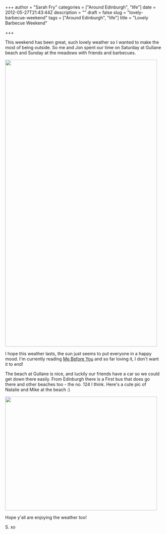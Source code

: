 +++
author = "Sarah Fry"
categories = ["Around Edinburgh", "life"]
date = 2012-05-27T21:43:44Z
description = ""
draft = false
slug = "lovely-barbecue-weekend"
tags = ["Around Edinburgh", "life"]
title = "Lovely Barbecue Weekend"

+++


This weekend has been great, such lovely weather so I wanted to make the most of being outside. So me and Jon spent our time on Saturday at Gullane beach and Sunday at the meadows with friends and barbecues.

<a href="https://yayfryday.com/images/2012/05/barbecues.jpg"><img class="aligncenter size-full wp-image-734" title="barbecues" src="https://yayfryday.com/images/2012/05/barbecues.jpg" alt="" width="490" height="925" /></a>

I hope this weather lasts, the sun just seems to put everyone in a happy mood. I'm currently reading <a href="http://www.amazon.co.uk/Me-Before-You-Jojo-Moyes/dp/0718157834" target="_blank">Me Before You</a> and so far loving it, I don't want it to end!

The beach at Gullane is nice, and luckily our friends have a car so we could get down there easily. From Edinburgh there is a First bus that does go there and other beaches too - the no. 124 I think. Here's a cute pic of Natalie and Mike at the beach :)

<a href="https://yayfryday.com/images/2012/05/IMGP2957.jpg"><img class="aligncenter size-full wp-image-736" title="gullane beach" src="https://yayfryday.com/images/2012/05/IMGP2957.jpg" alt="" width="490" height="367" /></a>

Hope y'all are enjoying the weather too!

S. xo

